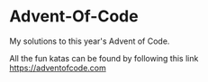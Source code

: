 # Advent-Of-Code

My solutions to this year's Advent of Code.

All the fun katas can be found by following this link https://adventofcode.com